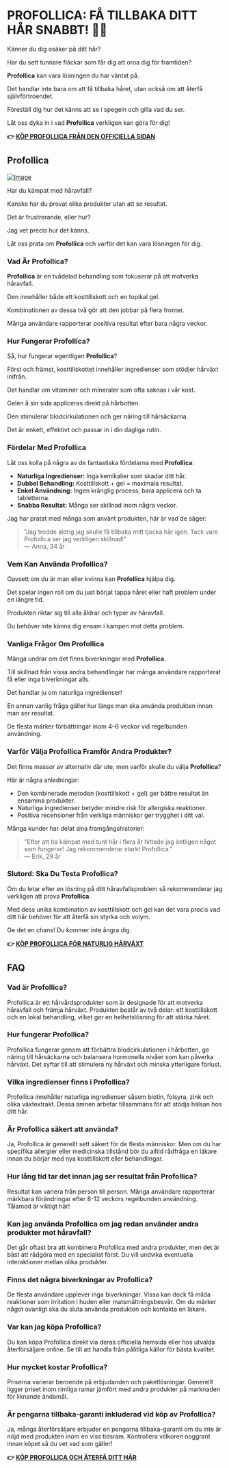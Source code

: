 # PROFOLLICA: FÅ TILLBAKA DITT HÅR SNABBT! 💪✨

Känner du dig osäker på ditt hår? 

Har du sett tunnare fläckar som får dig att oroa dig för framtiden? 

**Profollica** kan vara lösningen du har väntat på. 

Det handlar inte bara om att få tillbaka håret, utan också om att återfå självförtroendet. 

Föreställ dig hur det känns att se i spegeln och gilla vad du ser. 

Låt oss dyka in i vad **Profollica** verkligen kan göra för dig!



**👉 [KÖP PROFOLLICA FRÅN DEN OFFICIELLA SIDAN](https://gchaffi.com/Ea7gr1aT)**

## Profollica

[![Image](https://www2.sellhealth.com/57/profollica_icon002_300x400.gif)](https://gchaffi.com/Ea7gr1aT)

Har du kämpat med håravfall? 

Kanske har du provat olika produkter utan att se resultat. 

Det är frustrerande, eller hur?

Jag vet precis hur det känns.

Låt oss prata om **Profollica** och varför det kan vara lösningen för dig.

### Vad Är Profollica?

**Profollica** är en tvådelad behandling som fokuserar på att motverka håravfall. 

Den innehåller både ett kosttillskott och en topikal gel. 

Kombinationen av dessa två gör att den jobbar på flera fronter.

Många användare rapporterar positiva resultat efter bara några veckor.

### Hur Fungerar Profollica?

Så, hur fungerar egentligen **Profollica**? 

Först och främst, kosttillskottet innehåller ingredienser som stödjer hårväxt inifrån. 

Det handlar om vitaminer och mineraler som ofta saknas i vår kost.

Gelén å sin sida appliceras direkt på hårbotten. 

Den stimulerar blodcirkulationen och ger näring till hårsäckarna.

Det är enkelt, effektivt och passar in i din dagliga rutin.

### Fördelar Med Profollica

Låt oss kolla på några av de fantastiska fördelarna med **Profollica**:

- **Naturliga Ingredienser:** Inga kemikalier som skadar ditt hår.
- **Dubbel Behandling:** Kosttillskott + gel = maximala resultat.
- **Enkel Användning:** Ingen krånglig process, bara applicera och ta tabletterna.
- **Snabba Resultat:** Många ser skillnad inom några veckor.
  
Jag har pratat med många som använt produkten, här är vad de säger:

> "Jag trodde aldrig jag skulle få tillbaka mitt tjocka hår igen. Tack vare Profollica ser jag verkligen skillnad!"  
> — Anna, 34 år

### Vem Kan Använda Profollica?

Oavsett om du är man eller kvinna kan **Profollica** hjälpa dig. 

Det spelar ingen roll om du just börjat tappa håret eller haft problem under en längre tid.

Produkten riktar sig till alla åldrar och typer av håravfall.

Du behöver inte känna dig ensam i kampen mot detta problem.

### Vanliga Frågor Om Profollica

Många undrar om det finns biverkningar med **Profollica**. 

Till skillnad från vissa andra behandlingar har många användare rapporterat få eller inga biverkningar alls. 

Det handlar ju om naturliga ingredienser!

En annan vanlig fråga gäller hur länge man ska använda produkten innan man ser resultat. 

De flesta märker förbättringar inom 4–6 veckor vid regelbunden användning.

### Varför Välja Profollica Framför Andra Produkter?

Det finns massor av alternativ där ute, men varför skulle du välja **Profollica**? 

Här är några anledningar:

- Den kombinerade metoden (kosttillskott + gel) ger bättre resultat än ensamma produkter.
- Naturliga ingredienser betyder mindre risk för allergiska reaktioner.
- Positiva recensioner från verkliga människor ger trygghet i ditt val.

Många kunder har delat sina framgångshistorier:

> "Efter att ha kämpat med tunt hår i flera år hittade jag äntligen något som fungerar! Jag rekommenderar starkt Profollica."  
> — Erik, 29 år

### Slutord: Ska Du Testa Profollica?

Om du letar efter en lösning på ditt håravfallsproblem så rekommenderar jag verkligen att prova **Profollica**. 

Med dess unika kombination av kosttillskott och gel kan det vara precis vad ditt hår behöver för att återfå sin styrka och volym.

Ge det en chans! Du kommer inte ångra dig.



**👉 [KÖP PROFOLLICA FÖR NATURLIG HÅRVÄXT](https://gchaffi.com/Ea7gr1aT)**

## FAQ

### Vad är Profollica?
Profollica är ett hårvårdsprodukter som är designade för att motverka håravfall och främja hårväxt. Produkten består av två delar: ett kosttillskott och en lokal behandling, vilket ger en helhetslösning för att stärka håret.

### Hur fungerar Profollica?
Profollica fungerar genom att förbättra blodcirkulationen i hårbotten, ge näring till hårsäckarna och balansera hormonella nivåer som kan påverka hårväxt. Det syftar till att stimulera ny hårväxt och minska ytterligare förlust.

### Vilka ingredienser finns i Profollica?
Profollica innehåller naturliga ingredienser såsom biotin, folsyra, zink och olika växtextrakt. Dessa ämnen arbetar tillsammans för att stödja hälsan hos ditt hår.

### Är Profollica säkert att använda?
Ja, Profollica är generellt sett säkert för de flesta människor. Men om du har specifika allergier eller medicinska tillstånd bör du alltid rådfråga en läkare innan du börjar med nya kosttillskott eller behandlingar.

### Hur lång tid tar det innan jag ser resultat från Profollica?
Resultat kan variera från person till person. Många användare rapporterar märkbara förändringar efter 8-12 veckors regelbunden användning. Tålamod är viktigt här!

### Kan jag använda Profollica om jag redan använder andra produkter mot håravfall?
Det går oftast bra att kombinera Profollica med andra produkter, men det är bäst att rådgöra med en specialist först. Du vill undvika eventuella interaktioner mellan olika produkter.

### Finns det några biverkningar av Profollica?
De flesta användare upplever inga biverkningar. Vissa kan dock få milda reaktioner som irritation i huden eller matsmältningsbesvär. Om du märker något ovanligt ska du sluta använda produkten och kontakta en läkare.

### Var kan jag köpa Profollica?
Du kan köpa Profollica direkt via deras officiella hemsida eller hos utvalda återförsäljare online. Se till att handla från pålitliga källor för bästa kvalitet.

### Hur mycket kostar Profollica?
Priserna varierar beroende på erbjudanden och paketlösningar. Generellt ligger priset inom rimliga ramar jämfört med andra produkter på marknaden för liknande ändamål.

### Är pengarna tillbaka-garanti inkluderad vid köp av Profollica? 
Ja, många återförsäljare erbjuder en pengarna tillbaka-garanti om du inte är nöjd med produkten inom en viss tidsram. Kontrollera villkoren noggrant innan köpet så du vet vad som gäller!



**👉 [KÖP PROFOLLICA OCH ÅTERFÅ DITT HÅR](https://gchaffi.com/Ea7gr1aT)**